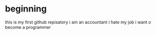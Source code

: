 # beginning
this is my first github repisatory
i am an accountant
i hate my job
i want o become a programmer

